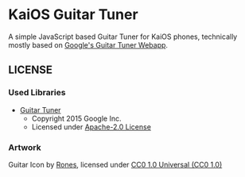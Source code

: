 # KaiOS Guitar Tuner

A simple JavaScript based Guitar Tuner for KaiOS phones, technically mostly based on [Google's Guitar Tuner Webapp](https://github.com/googlearchive/guitar-tuner/).


## LICENSE

### Used Libraries

* [Guitar Tuner](https://github.com/googlearchive/guitar-tuner/)
  * Copyright 2015 Google Inc.
  * Licensed under [Apache-2.0 License](https://www.apache.org/licenses/LICENSE-2.0.txt)

### Artwork

Guitar Icon by [Rones](https://openclipart.org/artist/rones), licensed under [CC0 1.0 Universal (CC0 1.0)](https://creativecommons.org/publicdomain/zero/1.0/)
